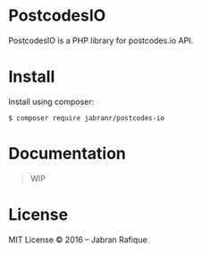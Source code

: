 # PostcodesIO
PostcodesIO is a PHP library for postcodes.io API.

# Install

Install using composer:

```
$ composer require jabranr/postcodes-io
```

# Documentation

> WIP

# License
MIT License
&copy; 2016 &ndash; Jabran Rafique
